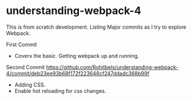 # understanding-webpack-4

This is from scratch development.
Listing Major commits as I try to explore Webpack.

First Commit
- Coverx the basic. Getting webpack up and running.

Second Commit https://github.com/Rohitbels/understanding-webpack-4/commit/deb23ee93b68f172f223648cf247ddadc368b99f
- Adding CSS.
- Enable hot reloading for css changes.
